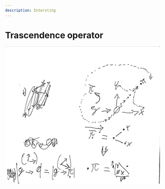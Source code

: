 ```yaml
---
description: Intersting
---
```


# Trascendence operator

![Sorry, I'm kinda disabled when it comes to handwriting lol](.gitbook/assets/0.jpg)

